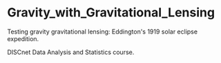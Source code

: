 # Gravity_with_Gravitational_Lensing
Testing gravity gravitational lensing: Eddington's 1919 solar eclipse expedition.

DISCnet Data Analysis and Statistics course.
